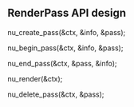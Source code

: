 ## RenderPass API design

nu_create_pass(&ctx, &info, &pass);

nu_begin_pass(&ctx, &info, &pass);

nu_end_pass(&ctx, &pass, &info);

nu_render(&ctx);

nu_delete_pass(&ctx, &pass);
